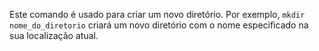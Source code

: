 Este comando é usado para criar um novo diretório. Por exemplo, `mkdir nome_do_diretorio` criará um novo diretório com o nome especificado na sua localização atual.